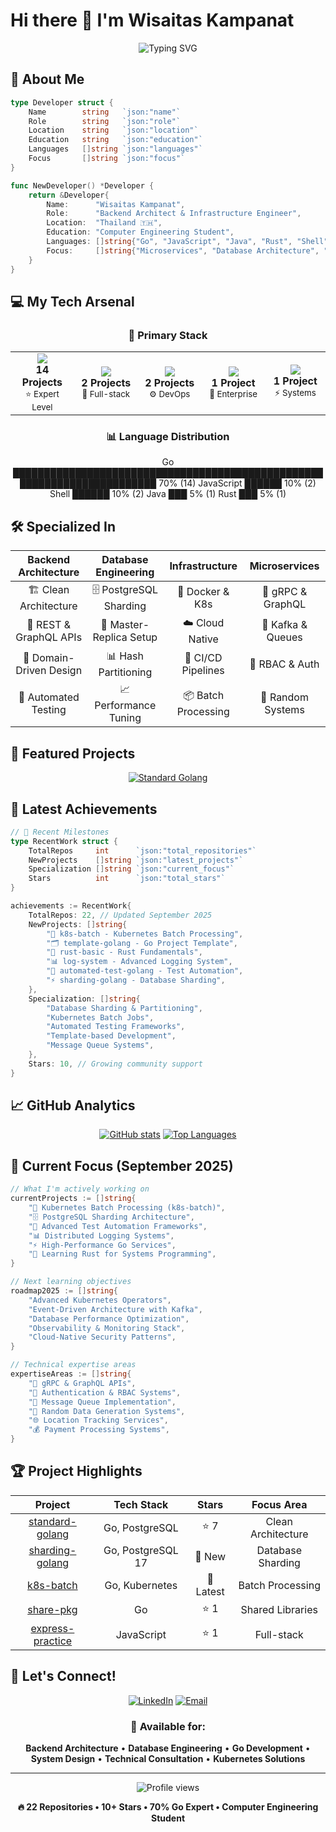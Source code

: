 # Hi there 👋 I'm Wisaitas Kampanat

<div align="center">
  <img src="https://readme-typing-svg.herokuapp.com?font=Fira+Code&weight=600&size=28&pause=1000&color=00ADD8&center=true&vCenter=true&width=600&height=100&lines=Backend+Architect;Go+Enthusiast;Database+Engineer;Microservices+Developer;Infrastructure+Engineer" alt="Typing SVG" />
</div>

## 🚀 About Me

```go
type Developer struct {
    Name        string   `json:"name"`
    Role        string   `json:"role"`
    Location    string   `json:"location"`
    Education   string   `json:"education"`
    Languages   []string `json:"languages"`
    Focus       []string `json:"focus"`
}

func NewDeveloper() *Developer {
    return &Developer{
        Name:      "Wisaitas Kampanat",
        Role:      "Backend Architect & Infrastructure Engineer",
        Location:  "Thailand 🇹🇭",
        Education: "Computer Engineering Student",
        Languages: []string{"Go", "JavaScript", "Java", "Rust", "Shell"},
        Focus:     []string{"Microservices", "Database Architecture", "Clean Architecture", "DevOps", "Kubernetes"},
    }
}
```

## 💻 My Tech Arsenal

<div align="center">

### 🎯 Primary Stack
<table>
<tr>
<td align="center" width="120">
<img src="https://img.shields.io/badge/-Go-00ADD8?style=for-the-badge&logo=go&logoColor=white" />
<br><strong>14 Projects</strong>
<br><sub>⭐ Expert Level</sub>
</td>
<td align="center" width="120">
<img src="https://img.shields.io/badge/-JavaScript-F7DF1E?style=for-the-badge&logo=javascript&logoColor=black" />
<br><strong>2 Projects</strong>
<br><sub>🚀 Full-stack</sub>
</td>
<td align="center" width="120">
<img src="https://img.shields.io/badge/-Shell-89e051?style=for-the-badge&logo=powershell&logoColor=white" />
<br><strong>2 Projects</strong>
<br><sub>⚙️ DevOps</sub>
</td>
<td align="center" width="120">
<img src="https://img.shields.io/badge/-Java-ED8B00?style=for-the-badge&logo=java&logoColor=white" />
<br><strong>1 Project</strong>
<br><sub>🏢 Enterprise</sub>
</td>
<td align="center" width="120">
<img src="https://img.shields.io/badge/-Rust-000000?style=for-the-badge&logo=rust&logoColor=white" />
<br><strong>1 Project</strong>
<br><sub>⚡ Systems</sub>
</td>
</tr>
</table>

### 📊 Language Distribution
Go ████████████████████████████████████████████████████████████████████████ 70% (14)
JavaScript ██████ 10% (2)
Shell ██████ 10% (2)
Java ███ 5% (1)
Rust ███ 5% (1)

</div>

## 🛠️ Specialized In

<div align="center">

| **Backend Architecture** | **Database Engineering** | **Infrastructure** | **Microservices** |
|:------------------------:|:------------------------:|:------------------:|:------------------:|
| 🏗️ Clean Architecture | 🗄️ PostgreSQL Sharding | 🐳 Docker & K8s | 🔗 gRPC & GraphQL |
| 📡 REST & GraphQL APIs | 🔄 Master-Replica Setup | ☁️ Cloud Native | 📨 Kafka & Queues |
| 🎯 Domain-Driven Design | 📊 Hash Partitioning | 🔧 CI/CD Pipelines | 🔐 RBAC & Auth |
| 🧪 Automated Testing | 📈 Performance Tuning | 📦 Batch Processing | 🎲 Random Systems |

</div>

## 🌟 Featured Projects

<div align="center">

[![Standard Golang](https://github-readme-stats.vercel.app/api/pin/?username=wisaitas&repo=standard-golang&theme=radical)](https://github.com/wisaitas/standard-golang)

</div>

## 🎯 Latest Achievements

```go
// 🚀 Recent Milestones
type RecentWork struct {
    TotalRepos     int      `json:"total_repositories"`
    NewProjects    []string `json:"latest_projects"`
    Specialization []string `json:"current_focus"`
    Stars          int      `json:"total_stars"`
}

achievements := RecentWork{
    TotalRepos: 22, // Updated September 2025
    NewProjects: []string{
        "🔄 k8s-batch - Kubernetes Batch Processing",
        "🗂️ template-golang - Go Project Template", 
        "🦀 rust-basic - Rust Fundamentals",
        "📊 log-system - Advanced Logging System",
        "🧪 automated-test-golang - Test Automation",
        "⚡ sharding-golang - Database Sharding",
    },
    Specialization: []string{
        "Database Sharding & Partitioning",
        "Kubernetes Batch Jobs", 
        "Automated Testing Frameworks",
        "Template-based Development",
        "Message Queue Systems",
    },
    Stars: 10, // Growing community support
}
```

## 📈 GitHub Analytics

<div align="center">
  
[![GitHub stats](https://github-readme-stats.vercel.app/api?username=wisaitas&show_icons=true&theme=radical&count_private=true)](https://github.com/wisaitas)
[![Top Languages](https://github-readme-stats.vercel.app/api/top-langs/?username=wisaitas&layout=compact&theme=radical&count_private=true)](https://github.com/wisaitas)

</div>

## 🎯 Current Focus (September 2025)

```go
// What I'm actively working on
currentProjects := []string{
    "🔄 Kubernetes Batch Processing (k8s-batch)",
    "🗄️ PostgreSQL Sharding Architecture", 
    "🧪 Advanced Test Automation Frameworks",
    "📊 Distributed Logging Systems",
    "⚡ High-Performance Go Services",
    "🦀 Learning Rust for Systems Programming",
}

// Next learning objectives
roadmap2025 := []string{
    "Advanced Kubernetes Operators",
    "Event-Driven Architecture with Kafka", 
    "Database Performance Optimization",
    "Observability & Monitoring Stack",
    "Cloud-Native Security Patterns",
}

// Technical expertise areas
expertiseAreas := []string{
    "🔗 gRPC & GraphQL APIs",
    "🔐 Authentication & RBAC Systems", 
    "📨 Message Queue Implementation",
    "🎲 Random Data Generation Systems",
    "🌐 Location Tracking Services",
    "💰 Payment Processing Systems",
}
```

## 🏆 Project Highlights

<div align="center">

| **Project** | **Tech Stack** | **Stars** | **Focus Area** |
|:-----------:|:---------------:|:---------:|:--------------:|
| [standard-golang](https://github.com/wisaitas/standard-golang) | Go, PostgreSQL | ⭐ 7 | Clean Architecture |
| [sharding-golang](https://github.com/wisaitas/sharding-golang) | Go, PostgreSQL 17 | 🚀 New | Database Sharding |
| [k8s-batch](https://github.com/wisaitas/k8s-batch) | Go, Kubernetes | 🔄 Latest | Batch Processing |
| [share-pkg](https://github.com/wisaitas/share-pkg) | Go | ⭐ 1 | Shared Libraries |
| [express-practice](https://github.com/wisaitas/express-practice) | JavaScript | ⭐ 1 | Full-stack |

</div>

## 🤝 Let's Connect!

<div align="center">

[![LinkedIn](https://img.shields.io/badge/-LinkedIn-0077B5?style=for-the-badge&logo=linkedin&logoColor=white)](https://www.linkedin.com/in/wisaitas-kampanat-ba8265233/)
[![Email](https://img.shields.io/badge/-Email-D14836?style=for-the-badge&logo=gmail&logoColor=white)](mailto:jiwwisaitad01@gmail.com)

### 💬 Available for:
**Backend Architecture** • **Database Engineering** • **Go Development** • **System Design** • **Technical Consultation** • **Kubernetes Solutions**

</div>

---

<div align="center">
  <img src="https://komarev.com/ghpvc/?username=wisaitas&color=blueviolet&style=for-the-badge" alt="Profile views" />
  
  **🔥 22 Repositories • 10+ Stars • 70% Go Expert • Computer Engineering Student**
</div>
